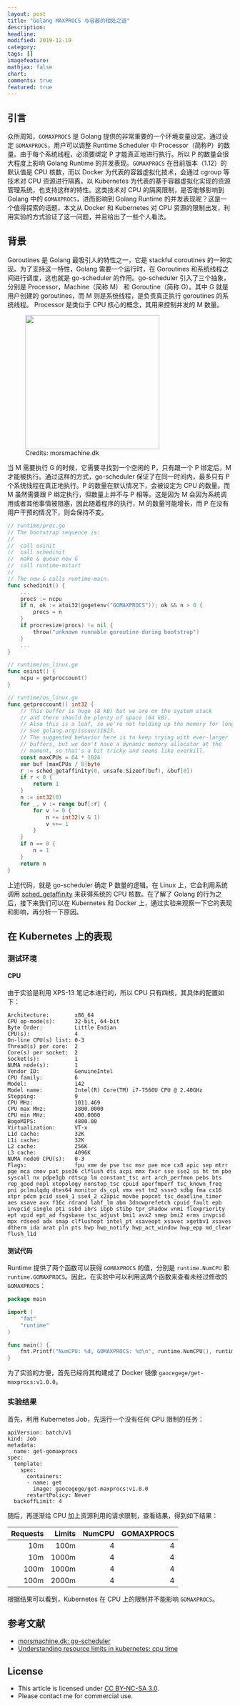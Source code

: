 ```yaml
---
layout: post
title: "Golang MAXPROCS 与容器的相处之道"
description: 
headline:
modified: 2019-12-19
category: 
tags: []
imagefeature:
mathjax: false
chart:
comments: true
featured: true
---
```


## 引言

众所周知，`GOMAXPROCS` 是 Golang 提供的非常重要的一个环境变量设定。通过设定 `GOMAXPROCS`，用户可以调整 Runtime Scheduler 中 Processor（简称P）的数量。由于每个系统线程，必须要绑定 P 才能真正地进行执行。所以 P 的数量会很大程度上影响 Golang Runtime 的并发表现。`GOMAXPROCS` 在目前版本（1.12）的默认值是 CPU 核数，而以 Docker 为代表的容器虚拟化技术，会通过 cgroup 等技术对 CPU 资源进行隔离。以 Kubernetes 为代表的基于容器虚拟化实现的资源管理系统，也支持这样的特性。这类技术对 CPU 的隔离限制，是否能够影响到 Golang 中的 `GOMAXPROCS`，进而影响到 Golang Runtime 的并发表现呢？这是一个值得探索的话题，本文从 Docker 和 Kubernetes 对 CPU 资源的限制出发，利用实验的方式验证了这一问题，并且给出了一些个人看法。

## 背景

Goroutines 是 Golang 最吸引人的特性之一，它是 stackful coroutines 的一种实现。为了支持这一特性，Golang 需要一个运行时，在 Goroutines 和系统线程之间进行调度，这也就是 go-scheduler 的作用。go-scheduler 引入了三个抽象，分别是 Processor，Machine（简称 M） 和 Goroutine（简称 G）。其中 G 就是用户创建的 goroutines，而 M 则是系统线程，是负责真正执行 goroutines 的系统线程。 Processor 是类似于 CPU 核心的概念，其用来控制并发的 M 数量。

<figure>
	<img src="http://morsmachine.dk/in-motion.jpg" height="300" width="300">
    <figcaption>Credits: morsmachine.dk</figcaption>
</figure>

当 M 需要执行 G 的时候，它需要寻找到一个空闲的 P，只有跟一个 P 绑定后，M 才能被执行。通过这样的方式，go-scheduler 保证了在同一时间内，最多只有 P 个系统线程在真正地执行。P 的数量在默认情况下，会被设定为 CPU 的数量。而 M 虽然需要跟 P 绑定执行，但数量上并不与 P 相等。这是因为 M 会因为系统调用或者其他事情被阻塞，因此随着程序的执行，M 的数量可能增长，而 P 在没有用户干预的情况下，则会保持不变。

```go
// runtime/proc.go
// The bootstrap sequence is:
//
//	call osinit
//	call schedinit
//	make & queue new G
//	call runtime·mstart
//
// The new G calls runtime·main.
func schedinit() {
    ...
	procs := ncpu
	if n, ok := atoi32(gogetenv("GOMAXPROCS")); ok && n > 0 {
		procs = n
	}
	if procresize(procs) != nil {
		throw("unknown runnable goroutine during bootstrap")
    }
    ...
}

// runtime/os_linux.go
func osinit() {
	ncpu = getproccount()
}

// runtime/os_linux.go
func getproccount() int32 {
	// This buffer is huge (8 kB) but we are on the system stack
	// and there should be plenty of space (64 kB).
	// Also this is a leaf, so we're not holding up the memory for long.
	// See golang.org/issue/11823.
	// The suggested behavior here is to keep trying with ever-larger
	// buffers, but we don't have a dynamic memory allocator at the
	// moment, so that's a bit tricky and seems like overkill.
	const maxCPUs = 64 * 1024
	var buf [maxCPUs / 8]byte
	r := sched_getaffinity(0, unsafe.Sizeof(buf), &buf[0])
	if r < 0 {
		return 1
	}
	n := int32(0)
	for _, v := range buf[:r] {
		for v != 0 {
			n += int32(v & 1)
			v >>= 1
		}
	}
	if n == 0 {
		n = 1
	}
	return n
}
```

上述代码，就是 go-scheduler 确定 P 数量的逻辑。在 Linux 上，它会利用系统调用 [sched_getaffinity](https://linux.die.net/man/2/sched_getaffinity) 来获得系统的 CPU 核数。在了解了 Golang 的行为之后，接下来我们可以在 Kubernetes 和 Docker 上，通过实验来观察一下它的表现和影响，再分析一下原因。

## 在 Kubernetes 上的表现

### 测试环境

#### CPU

由于实验是利用 XPS-13 笔记本进行的，所以 CPU 只有四核，其具体的配置如下：

```
Architecture:        x86_64
CPU op-mode(s):      32-bit, 64-bit
Byte Order:          Little Endian
CPU(s):              4
On-line CPU(s) list: 0-3
Thread(s) per core:  2
Core(s) per socket:  2
Socket(s):           1
NUMA node(s):        1
Vendor ID:           GenuineIntel
CPU family:          6
Model:               142
Model name:          Intel(R) Core(TM) i7-7560U CPU @ 2.40GHz
Stepping:            9
CPU MHz:             1011.469
CPU max MHz:         3800.0000
CPU min MHz:         400.0000
BogoMIPS:            4800.00
Virtualization:      VT-x
L1d cache:           32K
L1i cache:           32K
L2 cache:            256K
L3 cache:            4096K
NUMA node0 CPU(s):   0-3
Flags:               fpu vme de pse tsc msr pae mce cx8 apic sep mtrr pge mca cmov pat pse36 clflush dts acpi mmx fxsr sse sse2 ss ht tm pbe syscall nx pdpe1gb rdtscp lm constant_tsc art arch_perfmon pebs bts rep_good nopl xtopology nonstop_tsc cpuid aperfmperf tsc_known_freq pni pclmulqdq dtes64 monitor ds_cpl vmx est tm2 ssse3 sdbg fma cx16 xtpr pdcm pcid sse4_1 sse4_2 x2apic movbe popcnt tsc_deadline_timer aes xsave avx f16c rdrand lahf_lm abm 3dnowprefetch cpuid_fault epb invpcid_single pti ssbd ibrs ibpb stibp tpr_shadow vnmi flexpriority ept vpid ept_ad fsgsbase tsc_adjust bmi1 avx2 smep bmi2 erms invpcid mpx rdseed adx smap clflushopt intel_pt xsaveopt xsavec xgetbv1 xsaves dtherm ida arat pln pts hwp hwp_notify hwp_act_window hwp_epp md_clear flush_l1d
```

#### 测试代码

Runtime 提供了两个函数可以获得 `GOMAXPROCS` 的值，分别是 `runtime.NumCPU` 和 `runtime.GOMAXPROCS`。因此，在实验中可以利用这两个函数来查看未经过修改的 `GOMAXPROCS`：

```go
package main

import (
	"fmt"
	"runtime"
)

func main() {
	fmt.Printf("NumCPU: %d, GOMAXPROCS: %d\n", runtime.NumCPU(), runtime.GOMAXPROCS(-1))
}
```

为了实验的方便，首先已经将其构建成了 Docker 镜像 `gaocegege/get-maxprocs:v1.0.0`。

### 实验结果

首先，利用 Kubernetes Job，先运行一个没有任何 CPU 限制的任务：

```
apiVersion: batch/v1
kind: Job
metadata:
  name: get-gomaxprocs
spec:
  template:
    spec:
      containers:
      - name: get
        image: gaocegege/get-maxprocs:v1.0.0
      restartPolicy: Never
  backoffLimit: 4
```

随后，再逐渐给 CPU 加上资源利用的请求限制，查看结果，得到如下结果：

| Requests 	| Limits 	| NumCPU 	| GOMAXPROCS 	|
|---------:	|-------:	|-------:	|-----------:	|
|      10m 	|   100m 	|      4 	|          4 	|
|      10m 	|  1000m 	|      4 	|          4 	|
|     100m 	|  1000m 	|      4 	|          4 	|
|     100m 	|  2000m 	|      4 	|          4 	|

根据结果可以看到，Kubernetes 在 CPU 上的限制并不能影响 `GOMAXPROCS`。

## 参考文献

- [morsmachine.dk: go-scheduler](http://morsmachine.dk/go-scheduler)
- [Understanding resource limits in kubernetes: cpu time](https://medium.com/@betz.mark/understanding-resource-limits-in-kubernetes-cpu-time-9eff74d3161b)

## License

- This article is licensed under [CC BY-NC-SA 3.0](https://creativecommons.org/licenses/by-nc-sa/3.0/).
- Please contact me for commercial use.

